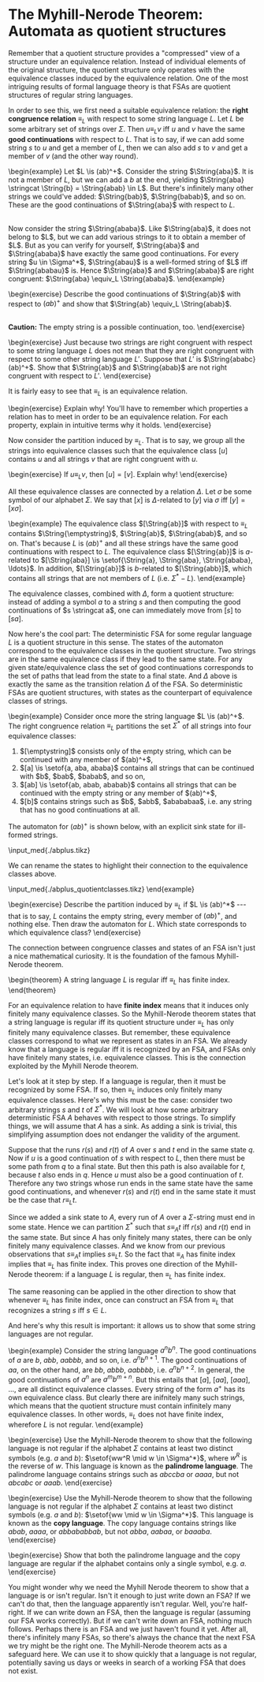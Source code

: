 # The Myhill-Nerode Theorem: Automata as quotient structures

Remember that a quotient structure provides a "compressed" view of a structure under an equivalence relation.
Instead of individual elements of the original structure, the quotient structure only operates with the equivalence classes induced by the equivalence relation.
One of the most intriguing results of formal language theory is that FSAs are quotient structures of regular string languages.

In order to see this, we first need a suitable equivalence relation: the **right congruence relation** $\equiv_L$ with respect to some string language $L$.
Let $L$ be some arbitrary set of strings over $\Sigma$.
Then $u \equiv_L v$ iff $u$ and $v$ have the same **good continuations** with respect to $L$.
That is to say, if we can add some string $s$ to $u$ and get a member of $L$, then we can also add $s$ to $v$ and get a member of $v$ (and the other way round).

\begin{example}
Let $L \is (ab)^+$.
Consider the string $\String{aba}$.
It is not a member of $L$, but we can add a $b$ at the end, yielding $\String{aba} \stringcat \String{b} = \String{abab} \in L$.
But there's infinitely many other strings we could've added: $\String{bab}$, $\String{babab}$, and so on.
These are the good continuations of $\String{aba}$ with respect to $L$.

<br>
Now consider the string $\String{ababa}$.
Like $\String{aba}$, it does not belong to $L$, but we can add various strings to it to obtain a member of $L$.
But as you can verify for yourself, $\String{aba}$ and $\String{ababa}$ have exactly the same good continuations.
For every string $u \in \Sigma^*$, $\String{abau}$ is a well-formed string of $L$ iff $\String{ababau}$ is.
Hence $\String{aba}$ and $\String{ababa}$ are right congruent: $\String{aba} \equiv_L \String{ababa}$.
\end{example}

\begin{exercise}
Describe the good continuations of $\String{ab}$ with respect to $(ab)^+$ and show that $\String{ab} \equiv_L \String{abab}$.

<br>
<b>Caution:</b> The empty string is a possible continuation, too.
\end{exercise}

\begin{exercise}
Just because two strings are right congruent with respect to some string language $L$ does not mean that they are right congruent with respect to some other string language $L'$.
Suppose that $L'$ is $\String{ababc}(ab)^+$.
Show that $\String{ab}$ and $\String{abab}$ are not right congruent with respect to $L'$.
\end{exercise}

It is fairly easy to see that $\equiv_L$ is an equivalence relation.

\begin{exercise}
Explain why!
You'll have to remember which properties a relation has to meet in order to be an equivalence relation.
For each property, explain in intuitive terms why it holds.
\end{exercise}

Now consider the partition induced by $\equiv_L$.
That is to say, we group all the strings into equivalence classes such that the equivalence class $[u]$ contains $u$ and all strings $v$ that are right congruent with $u$.

\begin{exercise}
If $u \equiv_L v$, then $[u] = [v]$.
Explain why!
\end{exercise}

All these equivalence classes are connected by a relation $\Delta$.
Let $\sigma$ be some symbol of our alphabet $\Sigma$.
We say that $[x]$ is $\Delta$-related to $[y]$ via $\sigma$ iff $[y] = [x \sigma]$.

\begin{example}
The equivalence class $[\String{ab}]$ with respect to $\equiv_L$ contains $\String{\emptystring}$, $\String{ab}$, $\String{abab}$, and so on.
That's because $L$ is $(ab)^+$ and all these strings have the same good continuations with respect to $L$.
The equivalence class $[\String{ab}]$ is $a$-related to $[\String{aba}] \is \setof{\String{a}, \String{aba}, \String{ababa}, \ldots}$.
In addition, $[\String{ab}]$ is $b$-related to $[\String{abb}]$, which contains all strings that are not members of $L$ (i.e. $\Sigma^* - L$).
\end{example}

The equivalence classes, combined with $\Delta$, form a quotient structure: instead of adding a symbol $a$ to a string $s$ and then computing the good continuations of $s \stringcat a$, one can immediately move from $[s]$ to $[sa]$.

Now here's the cool part:
The deterministic FSA for some regular language $L$ is a quotient structure in this sense.
The states of the automaton correspond to the equivalence classes in the quotient structure.
Two strings are in the same equivalence class if they lead to the same state.
For any given state/equivalence class the set of good continuations corresponds to the set of paths that lead from the state to a final state.
And $\Delta$ above is exactly the same as the transition relation $\Delta$ of the FSA.
So deterministic FSAs are quotient structures, with states as the counterpart of equivalence classes of strings.

\begin{example}
Consider once more the string language $L \is (ab)^+$.
The right congruence relation $\equiv_L$ partitions the set $\Sigma^*$ of all strings into four equivalence classes:

<ol>
<li>$[\emptystring]$ consists only of the empty string, which can be continued with any member of $(ab)^+$,</li>
<li>$[a] \is \setof{a, aba, ababa}$ contains all strings that can be continued with $b$, $bab$, $babab$, and so on,</li>
<li>$[ab] \is \setof{ab, abab, ababab}$ contains all strings that can be continued with the empty string or any member of $(ab)^+$,</li>
<li>$[b]$ contains strings such as $b$, $abb$, $abababaa$, i.e. any string that has no good continuations at all.</li>
</ol>

The automaton for $(ab)^+$ is shown below, with an explicit sink state for ill-formed strings.

\input_med{./abplus.tikz}

We can rename the states to highlight their connection to the equivalence classes above.

\input_med{./abplus_quotientclasses.tikz}
\end{example}

\begin{exercise}
Describe the partition induced by $\equiv_L$ if $L \is (ab)^*$ --- that is to say, $L$ contains the empty string, every member of $(ab)^+$, and nothing else.
Then draw the automaton for $L$.
Which state corresponds to which equivalence class?
\end{exercise}

The connection between congruence classes and states of an FSA isn't just a nice mathematical curiosity.
It is the foundation of the famous Myhill-Nerode theorem.

\begin{theorem}
A string language $L$ is regular iff $\equiv_L$ has finite index.
\end{theorem}

For an equivalence relation to have **finite index** means that it induces only finitely many equivalence classes.
So the Myhill-Nerode theorem states that a string language is regular iff its quotient structure under $\equiv_L$ has only finitely many equivalence classes.
But remember, these equivalence classes correspond to what we represent as states in an FSA. 
We already know that a language is regular iff it is recognized by an FSA, and FSAs only have finitely many states, i.e. equivalence classes.
This is the connection exploited by the Myhill Nerode theorem.

Let's look at it step by step.
If a language is regular, then it must be recognized by some FSA.
If so, then $\equiv_L$ induces only finitely many equivalence classes.
Here's why this must be the case: consider two arbitrary strings $s$ and $t$ of $\Sigma^*$.
We will look at how some arbitrary deterministic FSA $A$ behaves with respect to those strings.
To simplify things, we will assume that $A$ has a sink.
As adding a sink is trivial, this simplifying assumption does not endanger the validity of the argument.

Suppose that the runs $r(s)$ and $r(t)$ of $A$ over $s$ and $t$ end in the same state $q$.
Now if $u$ is a good continuation of $s$ with respect to $L$, then there must be some path from $q$ to a final state.
But then this path is also available for $t$, because $t$ also ends in $q$.
Hence $u$ must also be a good continuation of $t$.
Therefore any two strings whose run ends in the same state have the same good continuations, and whenever $r(s)$ and $r(t)$ end in the same state it must be the case that $r \equiv_L t$.

Since we added a sink state to $A$, every run of $A$ over a $\Sigma$-string must end in some state.
Hence we can partition $\Sigma^*$ such that $s \equiv_A t$ iff $r(s)$ and $r(t)$ end in the same state.
But since $A$ has only finitely many states, there can be only finitely many equivalence classes.
And we know from our previous observations that $s \equiv_A t$ implies $s \equiv_L t$.
So the fact that $\equiv_A$ has finite index implies that $\equiv_L$ has finite index.
This proves one direction of the Myhill-Nerode theorem: if a language $L$ is regular, then $\equiv_L$ has finite index.

The same reasoning can be applied in the other direction to show that whenever $\equiv_L$ has finite index, once can construct an FSA from $\equiv_L$ that recognizes a string $s$ iff $s \in L$.

And here's why this result is important: it allows us to show that some string languages are not regular.

\begin{example}
Consider the string language $a^n b^n$.
The good continuations of $a$ are $b$, $abb$, $aabbb$, and so on, i.e. $a^n b^{n+1}$.
The good continuations of $aa$, on the other hand, are $bb$, $abbb$, $aabbbb$, i.e. $a^n b^{n+2}$.
In general, the good continuations of $a^n$ are $a^m b^{m+n}$.
But this entails that $[a]$, $[aa]$, $[aaa]$, ..., are all distinct equivalence classes.
Every string of the form $a^+$ has its own equivalence class.
But clearly there are inifnitely many such strings, which means that the quotient structure must contain infinitely many equivalence classes.
In other words, $\equiv_L$ does not have finite index, wherefore $L$ is not regular.
\end{example}

\begin{exercise}
Use the Myhill-Nerode theorem to show that the following language is not regular if the alphabet $\Sigma$ contains at least two distinct symbols (e.g. $a$ and $b$):
$\setof{ww^R \mid w \in \Sigma^*}$, where $w^R$ is the reverse of $w$.
This language is known as the <b>palindrome language</b>.
The palindrome language contains strings such as $abccba$ or $aaaa$, but not $abcabc$ or $aaab$.
\end{exercise}

\begin{exercise}
Use the Myhill-Nerode theorem to show that the following language is not regular if the alphabet $\Sigma$ contains at least two distinct symbols (e.g. $a$ and $b$):
$\setof{ww \mid w \in \Sigma^*}$.
This language is known as the <b>copy language</b>.
The copy language contains strings like $abab$, $aaaa$, or $abbababbab$, but not $abba$, $aabaa$, or $baaaba$.
\end{exercise}

\begin{exercise}
Show that both the palindrome language and the copy language are regular if the alphabet contains only a single symbol, e.g. $a$.
\end{exercise}

You might wonder why we need the Myhill Nerode theorem to show that a language is or isn't regular.
Isn't it enough to just write down an FSA?
If we can't do that, then the language apparently isn't regular.
Well, you're half-right.
If we can write down an FSA, then the language is regular (assuming our FSA works correctly).
But if we can't write down an FSA, nothing much follows.
Perhaps there is an FSA and we just haven't found it yet.
After all, there's infinitely many FSAs, so there's always the chance that the next FSA we try might be the right one.
The Myhill-Nerode theorem acts as a safeguard here.
We can use it to show quickly that a language is not regular, potentially saving us days or weeks in search of a working FSA that does not exist.
